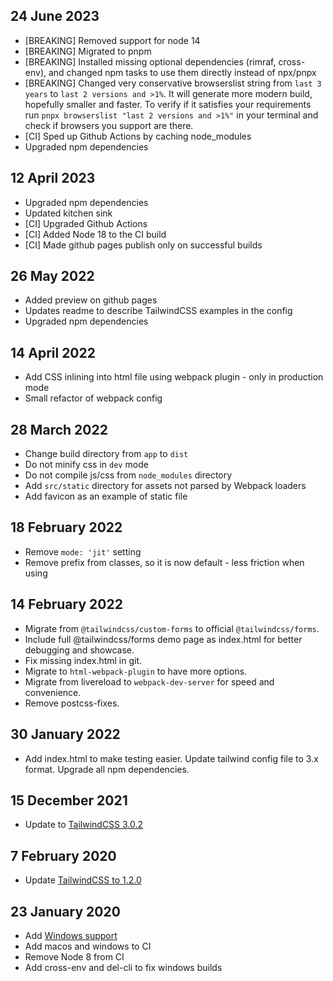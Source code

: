 ## 24 June 2023
* [BREAKING] Removed support for node 14
* [BREAKING] Migrated to pnpm
* [BREAKING] Installed missing optional dependencies (rimraf, cross-env), and changed npm tasks to use them directly instead of npx/pnpx
* [BREAKING] Changed very conservative browserslist string from `last 3 years` to `last 2 versions and >1%`. It will generate more modern build, hopefully smaller and faster. To verify if it satisfies your requirements run `pnpx browserslist "last 2 versions and >1%"` in your terminal and check if browsers you support are there.
* [CI] Sped up Github Actions by caching node_modules
* Upgraded npm dependencies

## 12 April 2023
* Upgraded npm dependencies
* Updated kitchen sink
* [CI] Upgraded Github Actions
* [CI] Added Node 18 to the CI build
* [CI] Made github pages publish only on successful builds

## 26 May 2022
* Added preview on github pages
* Updates readme to describe TailwindCSS examples in the config
* Upgraded npm dependencies

## 14 April 2022
* Add CSS inlining into html file using webpack plugin - only in production mode
* Small refactor of webpack config

## 28 March 2022
* Change build directory from `app` to `dist`
* Do not minify css in `dev` mode
* Do not compile js/css from `node_modules` directory
* Add `src/static` directory for assets not parsed by Webpack loaders
* Add favicon as an example of static file

## 18 February 2022
* Remove `mode: 'jit'` setting
* Remove prefix from classes, so it is now default - less friction when using

## 14 February 2022
* Migrate from `@tailwindcss/custom-forms` to official `@tailwindcss/forms`.
* Include full @tailwindcss/forms demo page as index.html for better debugging and showcase.
* Fix missing index.html in git.
* Migrate to `html-webpack-plugin` to have more options.
* Migrate from livereload to `webpack-dev-server` for speed and convenience.
* Remove postcss-fixes.

## 30 January 2022
* Add index.html to make testing easier. Update tailwind config file to 3.x format. Upgrade all npm dependencies.

## 15 December 2021
* Update to [TailwindCSS 3.0.2](https://github.com/tailwindcss/tailwindcss/releases/tag/v3.0.0)

## 7 February 2020
* Update [TailwindCSS to 1.2.0](https://github.com/tailwindcss/tailwindcss/releases/tag/v1.2.0)

## 23 January 2020
* Add [Windows support](https://github.com/pavelloz/webpack-tailwindcss-purgecss/commit/83391b03abeb64e9e1c9e4ccc8bf118fe84c788d)
* Add macos and windows to CI
* Remove Node 8 from CI
* Add cross-env and del-cli to fix windows builds
